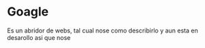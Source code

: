 # Goagle
Es un abridor de webs, tal cual nose como describirlo y aun esta en desarollo asi que nose


